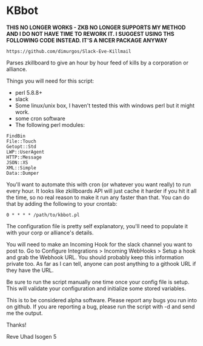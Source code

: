 # KBbot
**THIS NO LONGER WORKS - ZKB NO LONGER SUPPORTS MY METHOD AND I DO NOT HAVE TIME TO REWORK IT. I SUGGEST USING THS FOLLOWING CODE INSTEAD. IT'S A NICER PACKAGE ANYWAY**

`https://github.com/dimurgos/Slack-Eve-Killmail`



Parses zkillboard to give an hour by hour feed of kills by a corporation or alliance.

Things you will need for this script:
- perl 5.8.8+
- slack
- Some linux/unix box, I haven't tested this with windows perl but it might work.
- some cron software
- The following perl modules:
```
FindBin
File::Touch
Getopt::Std
LWP::UserAgent
HTTP::Message
JSON::XS
XML::Simple
Data::Dumper
```

You'll want to automate this with cron (or whatever you want really) to run every hour. It looks like zkillboards API will just cache it harder if you hit it all the time, so no real reason to make it run any faster than that. You can do that by adding the following to your crontab:
```
0 * * * * /path/to/kbbot.pl
```

The configuration file is pretty self explanatory, you'll need to populate it with your corp or alliance's details.

You will need to make an Incoming Hook for the slack channel you want to post to. Go to Configure Integrations > Incoming WebHooks > Setup a hook and grab the Webhook URL. You should probably keep this information private too. As far as I can tell, anyone can post anything to a githook URL if they have the URL.

Be sure to run the script manually one time once your config file is setup. This will validate your configuration and initialize some stored variables.

This is to be considered alpha software. Please report any bugs you run into on github. If you are reporting a bug, please run the script with -d and send me the output.

Thanks!

Reve Uhad
Isogen 5
